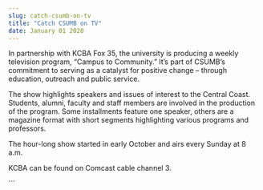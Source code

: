 ```yaml
---
slug: catch-csumb-on-tv
title: "Catch CSUMB on TV"
date: January 01 2020
---
```


 
<p>
  In partnership with KCBA Fox 35, the university is producing a weekly
  television program, “Campus to Community.” It’s part of CSUMB’s commitment to
  serving as a catalyst for positive change – through education, outreach and
  public service.
</p>
<p>
  The show highlights speakers and issues of interest to the Central Coast.
  Students, alumni, faculty and staff members are involved in the production of
  the program. Some installments feature one speaker, others are a magazine
  format with short segments highlighting various programs and professors.
</p>
<p>
  The hour-long show started in early October and airs every Sunday at 8 a.m.
</p>
<p>KCBA can be found on Comcast cable channel 3.</p>
```
